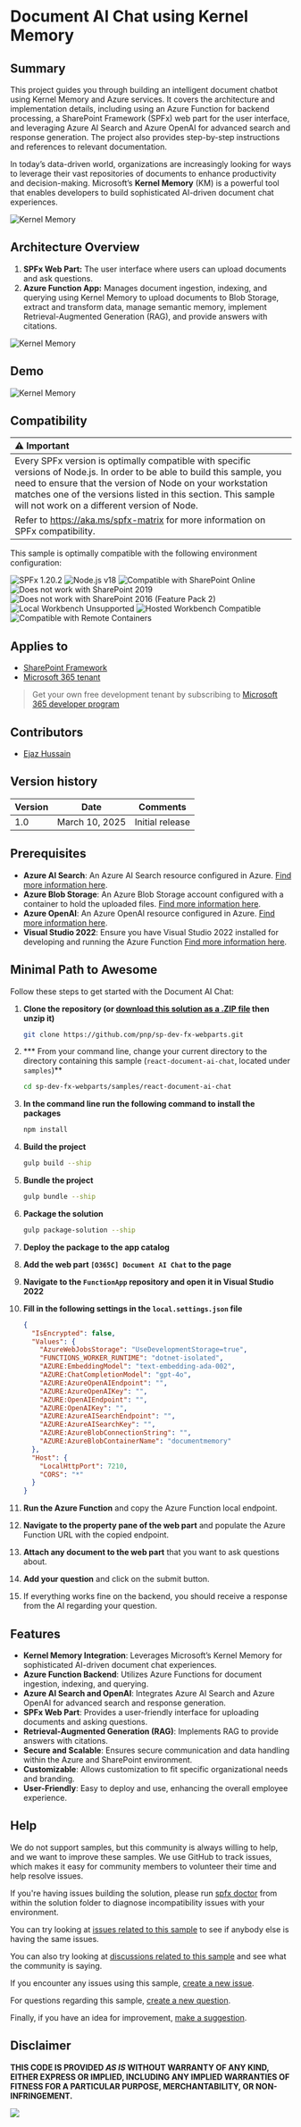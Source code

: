 # Document AI Chat using Kernel Memory

## Summary

This project guides you through building an intelligent document chatbot using Kernel Memory and Azure services. It covers the architecture and implementation details, including using an Azure Function for backend processing, a SharePoint Framework (SPFx) web part for the user interface, and leveraging Azure AI Search and Azure OpenAI for advanced search and response generation. The project also provides step-by-step instructions and references to relevant documentation.

In today’s data-driven world, organizations are increasingly looking for ways to leverage their vast repositories of documents to enhance productivity and decision-making. Microsoft’s **Kernel Memory** (KM) is a powerful tool that enables developers to build sophisticated AI-driven document chat experiences.

![Kernel Memory](./assets/kernel-memory.png)

## Architecture Overview

1. **SPFx Web Part:** The user interface where users can upload documents and ask questions.
2. **Azure Function App:** Manages document ingestion, indexing, and querying using Kernel Memory to upload documents to Blob Storage, extract and transform data, manage semantic memory, implement Retrieval-Augmented Generation (RAG), and provide answers with citations.

![Kernel Memory](./assets/kernel-memory-architecture.png)

## Demo

![Kernel Memory](./assets/kernel-memory-chat-ui.png)

## Compatibility

| :warning: Important          |
|:---------------------------|
| Every SPFx version is optimally compatible with specific versions of Node.js. In order to be able to build this sample, you need to ensure that the version of Node on your workstation matches one of the versions listed in this section. This sample will not work on a different version of Node.|
|Refer to <https://aka.ms/spfx-matrix> for more information on SPFx compatibility.   |

This sample is optimally compatible with the following environment configuration:

![SPFx 1.20.2](https://img.shields.io/badge/SPFx-1.20.0-green.svg)
![Node.js v18](https://img.shields.io/badge/Node.js-v18-green.svg)
![Compatible with SharePoint Online](https://img.shields.io/badge/SharePoint%20Online-Compatible-green.svg)
![Does not work with SharePoint 2019](https://img.shields.io/badge/SharePoint%20Server%202019-Incompatible-red.svg "SharePoint Server 2019 requires SPFx 1.4.1 or lower")
![Does not work with SharePoint 2016 (Feature Pack 2)](https://img.shields.io/badge/SharePoint%20Server%202016%20(Feature%20Pack%202)-Incompatible-red.svg "SharePoint Server 2016 Feature Pack 2 requires SPFx 1.1")
![Local Workbench Unsupported](https://img.shields.io/badge/Local%20Workbench-Unsupported-red.svg "Local workbench is no longer available as of SPFx 1.13 and above")
![Hosted Workbench Compatible](https://img.shields.io/badge/Hosted%20Workbench-Compatible-green.svg)
![Compatible with Remote Containers](https://img.shields.io/badge/Remote%20Containers-Compatible-green.svg)


## Applies to

- [SharePoint Framework](https://aka.ms/spfx)
- [Microsoft 365 tenant](https://docs.microsoft.com/en-us/sharepoint/dev/spfx/set-up-your-developer-tenant)

> Get your own free development tenant by subscribing to [Microsoft 365 developer program](http://aka.ms/o365devprogram)


## Contributors

- [Ejaz Hussain](https://github.com/ejazhussain)

## Version history

| Version | Date             | Comments        |
| ------- | ---------------- | --------------- |
| 1.0     | March  10, 2025 | Initial release |

## Prerequisites

- **Azure AI Search**: An Azure AI Search resource configured in Azure. [Find more information here](https://docs.microsoft.com/en-us/azure/search/search-create-service-portal).
- **Azure Blob Storage**: An Azure Blob Storage account configured with a container to hold the uploaded files. [Find more information here](https://docs.microsoft.com/en-us/azure/storage/blobs/storage-quickstart-blobs-portal).
- **Azure OpenAI**: An Azure OpenAI resource configured in Azure. [Find more information here](https://learn.microsoft.com/en-us/azure/ai-services/openai/how-to/create-resource).
- **Visual Studio 2022**: Ensure you have Visual Studio 2022 installed for developing and running the Azure Function [Find more information here](https://visualstudio.microsoft.com/vs/).

## Minimal Path to Awesome

Follow these steps to get started with the Document AI Chat:

1. **Clone the repository (or [download this solution as a .ZIP file](https://pnp.github.io/download-partial/?url=https://github.com/pnp/sp-dev-fx-webparts/tree/main/samples/react-document-ai-chat) then unzip it)**
    ```sh
    git clone https://github.com/pnp/sp-dev-fx-webparts.git
    ```

2. *** From your command line, change your current directory to the directory containing this sample (`react-document-ai-chat`, located under `samples`)**
    ```sh
    cd sp-dev-fx-webparts/samples/react-document-ai-chat
    ```

3. **In the command line run the following command to install the packages**
    ```sh
    npm install
    ```

4. **Build the project**
    ```sh
    gulp build --ship
    ```

5. **Bundle the project**
    ```sh
    gulp bundle --ship
    ```

6. **Package the solution**
    ```sh
    gulp package-solution --ship
    ```


7. **Deploy the package to the app catalog**

8. **Add the web part `[O365C] Document AI Chat` to the page**

9. **Navigate to the `FunctionApp` repository and open it in Visual Studio 2022**

10. **Fill in the following settings in the `local.settings.json` file**
    ```json
    {
      "IsEncrypted": false,
      "Values": {
        "AzureWebJobsStorage": "UseDevelopmentStorage=true",
        "FUNCTIONS_WORKER_RUNTIME": "dotnet-isolated",
        "AZURE:EmbeddingModel": "text-embedding-ada-002",
        "AZURE:ChatCompletionModel": "gpt-4o",
        "AZURE:AzureOpenAIEndpoint": "",
        "AZURE:AzureOpenAIKey": "",
        "AZURE:OpenAIEndpoint": "",
        "AZURE:OpenAIKey": "",
        "AZURE:AzureAISearchEndpoint": "",
        "AZURE:AzureAISearchKey": "",
        "AZURE:AzureBlobConnectionString": "",
        "AZURE:AzureBlobContainerName": "documentmemory"
      },
      "Host": {
        "LocalHttpPort": 7210,
        "CORS": "*"
      }
    }
    ```

11. **Run the Azure Function** and copy the Azure Function local endpoint.
12. **Navigate to the property pane of the web part** and populate the Azure Function URL with the copied endpoint.
13. **Attach any document to the web part** that you want to ask questions about.
14. **Add your question** and click on the submit button.
15. If everything works fine on the backend, you should receive a response from the AI regarding your question.

## Features

- **Kernel Memory Integration**: Leverages Microsoft’s Kernel Memory for sophisticated AI-driven document chat experiences.
- **Azure Function Backend**: Utilizes Azure Functions for document ingestion, indexing, and querying.
- **Azure AI Search and OpenAI**: Integrates Azure AI Search and Azure OpenAI for advanced search and response generation.
- **SPFx Web Part**: Provides a user-friendly interface for uploading documents and asking questions.
- **Retrieval-Augmented Generation (RAG)**: Implements RAG to provide answers with citations.
- **Secure and Scalable**: Ensures secure communication and data handling within the Azure and SharePoint environment.
- **Customizable**: Allows customization to fit specific organizational needs and branding.
- **User-Friendly**: Easy to deploy and use, enhancing the overall employee experience.

## Help

We do not support samples, but this community is always willing to help, and we want to improve these samples. We use GitHub to track issues, which makes it easy for  community members to volunteer their time and help resolve issues.

If you're having issues building the solution, please run [spfx doctor](https://pnp.github.io/cli-microsoft365/cmd/spfx/spfx-doctor/) from within the solution folder to diagnose incompatibility issues with your environment.

You can try looking at [issues related to this sample](https://github.com/pnp/sp-dev-fx-webparts/issues?q=label%3A%22sample%3A%20react-document-ai-chat%22) to see if anybody else is having the same issues.

You can also try looking at [discussions related to this sample](https://github.com/pnp/sp-dev-fx-webparts/discussions?discussions_q=react-document-ai-chat) and see what the community is saying.

If you encounter any issues using this sample, [create a new issue](https://github.com/pnp/sp-dev-fx-webparts/issues/new?assignees=&labels=Needs%3A+Triage+%3Amag%3A%2Ctype%3Abug-suspected%2Csample%3A%20react-document-ai-chat&template=bug-report.yml&sample=react-document-ai-chat&authors=@ejazhussain&title=react-document-ai-chat%20-%20).

For questions regarding this sample, [create a new question](https://github.com/pnp/sp-dev-fx-webparts/issues/new?assignees=&labels=Needs%3A+Triage+%3Amag%3A%2Ctype%3Aquestion%2Csample%3A%20react-document-ai-chat&template=question.yml&sample=react-document-ai-chat&authors=@ejazhussain&title=react-document-ai-chat%20-%20).

Finally, if you have an idea for improvement, [make a suggestion](https://github.com/pnp/sp-dev-fx-webparts/issues/new?assignees=&labels=Needs%3A+Triage+%3Amag%3A%2Ctype%3Aenhancement%2Csample%3A%20react-document-ai-chat&template=suggestion.yml&sample=react-document-ai-chat&authors=@ejazhussain&title=react-document-ai-chat%20-%20).

## Disclaimer

**THIS CODE IS PROVIDED *AS IS* WITHOUT WARRANTY OF ANY KIND, EITHER EXPRESS OR IMPLIED, INCLUDING ANY IMPLIED WARRANTIES OF FITNESS FOR A PARTICULAR PURPOSE, MERCHANTABILITY, OR NON-INFRINGEMENT.**

<img src="https://m365-visitor-stats.azurewebsites.net/sp-dev-fx-webparts/samples/react-document-ai-chat" />
